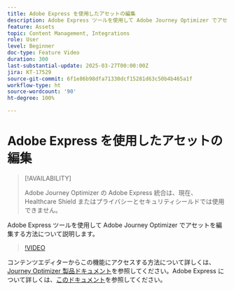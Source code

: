 ```yaml
---
title: Adobe Express を使用したアセットの編集
description: Adobe Express ツールを使用して Adobe Journey Optimizer でアセットを編集する方法について説明します。
feature: Assets
topic: Content Management, Integrations
role: User
level: Beginner
doc-type: Feature Video
duration: 300
last-substantial-update: 2025-03-27T00:00:00Z
jira: KT-17529
source-git-commit: 6f1e86b98dfa71330dcf15281d63c50b4b465a1f
workflow-type: ht
source-wordcount: '90'
ht-degree: 100%

---
```



# Adobe Express を使用したアセットの編集

>[!AVAILABILITY]
>
>Adobe Journey Optimizer の Adobe Express 統合は、現在、Healthcare Shield またはプライバシーとセキュリティシールドでは使用できません。

Adobe Express ツールを使用して Adobe Journey Optimizer でアセットを編集する方法について説明します。

>[!VIDEO](https://video.tv.adobe.com/v/3455523/?learn=on&enablevpops)

コンテンツエディターからこの機能にアクセスする方法について詳しくは、[Journey Optimizer 製品ドキュメント](https://experienceleague.adobe.com/ja/docs/journey-optimizer/using/assets-images/express)を参照してください。Adobe Express について詳しくは、[このドキュメント](https://helpx.adobe.com/jp/express/user-guide.html)を参照してください。
